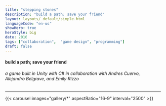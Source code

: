 ```yaml
---
title: "stepping stones"
description: "build a path; save your friend"
layout: layouts/_default/simple.html
languageCode: "en-us"
showHero: true
heroStyle: big
date: 2016
tags: ["collaboration",  "game design", "programming"]
draft: false
---
```

#### build a path; save your friend
###### a game built in Unity with C# in collaboration with Andres Cuervo, Alejandro Belgrave, and Emily Rizzo
---

{{< carousel images="gallery/*" aspectRatio="16-9" interval="2500" >}}
